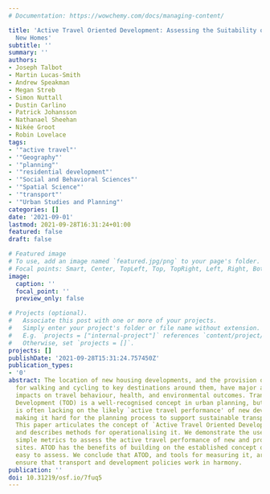 ```yaml
---
# Documentation: https://wowchemy.com/docs/managing-content/

title: 'Active Travel Oriented Development: Assessing the Suitability of Sites for
  New Homes'
subtitle: ''
summary: ''
authors:
- Joseph Talbot
- Martin Lucas-Smith
- Andrew Speakman
- Megan Streb
- Simon Nuttall
- Dustin Carlino
- Patrick Johansson
- Nathanael Sheehan
- Nikée Groot
- Robin Lovelace
tags:
- '"active travel"'
- '"Geography"'
- '"planning"'
- '"residential development"'
- '"Social and Behavioral Sciences"'
- '"Spatial Science"'
- '"transport"'
- '"Urban Studies and Planning"'
categories: []
date: '2021-09-01'
lastmod: 2021-09-28T16:31:24+01:00
featured: false
draft: false

# Featured image
# To use, add an image named `featured.jpg/png` to your page's folder.
# Focal points: Smart, Center, TopLeft, Top, TopRight, Left, Right, BottomLeft, Bottom, BottomRight.
image:
  caption: ''
  focal_point: ''
  preview_only: false

# Projects (optional).
#   Associate this post with one or more of your projects.
#   Simply enter your project's folder or file name without extension.
#   E.g. `projects = ["internal-project"]` references `content/project/deep-learning/index.md`.
#   Otherwise, set `projects = []`.
projects: []
publishDate: '2021-09-28T15:31:24.757450Z'
publication_types:
- '0'
abstract: The location of new housing developments, and the provision of safe space
  for walking and cycling to key destinations around them, have major and long lasting
  impacts on travel behaviour, health, and environmental outcomes. Transit Oriented
  Development (TOD) is a well-recognised concept in urban planning, but systemic evidence
  is often lacking on the likely `active travel performance' of new developments,
  making it hard for the planning process to support sustainable transport objectives.
  This paper articulates the concept of `Active Travel Oriented Development' (ATOD)
  and describes methods for operationalising it. We demonstrate the use of a set of
  simple metrics to assess the active travel performance of new and proposed development
  sites. ATOD has the benefits of building on the established concept of TOD and being
  easy to assess. We conclude that ATOD, and tools for measuring it, are needed to
  ensure that transport and development policies work in harmony.
publication: ''
doi: 10.31219/osf.io/7fuq5
---
```

